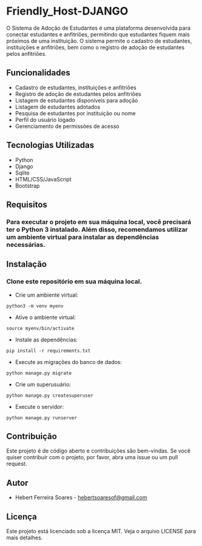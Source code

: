 # Friendly_Host-DJANGO

O Sistema de Adoção de Estudantes é uma plataforma desenvolvida para conectar estudantes e anfitriões, permitindo que estudantes fiquem mais próximos de uma instituição. O sistema permite o cadastro de estudantes, instituições e anfitriões, bem como o registro de adoção de estudantes pelos anfitriões.

## Funcionalidades
- Cadastro de estudantes, instituições e anfitriões
- Registro de adoção de estudantes pelos anfitriões
- Listagem de estudantes disponíveis para adoção
- Listagem de estudantes adotados
- Pesquisa de estudantes por instituição ou nome
- Perfil do usuário logado
- Gerenciamento de permissões de acesso

## Tecnologias Utilizadas
- Python
- Django
- Sqlite
- HTML/CSS/JavaScript
- Bootstrap

## Requisitos
### Para executar o projeto em sua máquina local, você precisará ter o Python 3 instalado. Além disso, recomendamos utilizar um ambiente virtual para instalar as dependências necessárias.

## Instalação

### Clone este repositório em sua máquina local.

- Crie um ambiente virtual:
```
python3 -m venv myenv
```
- Ative o ambiente virtual:
```
source myenv/bin/activate
```
- Instale as dependências:
```
pip install -r requirements.txt
```
- Execute as migrações do banco de dados:
```
python manage.py migrate
```
- Crie um superusuário:
```
python manage.py createsuperuser
```
- Execute o servidor:
```
python manage.py runserver
```

## Contribuição
Este projeto é de código aberto e contribuições são bem-vindas. Se você quiser contribuir com o projeto, por favor, abra uma issue ou um pull request.

## Autor
- Hebert Ferreira Soares - hebertsoaresof@gmail.com

## Licença
Este projeto está licenciado sob a licença MIT. Veja o arquivo LICENSE para mais detalhes.

